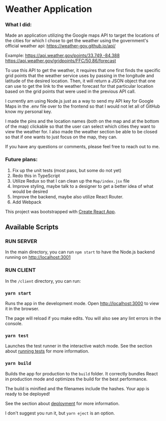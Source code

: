 # Weather Application

### What I did:

Made an application utilizing the Google maps API to target the locations of the cities for which I chose to get the weather using the government's official weather api: https://weather-gov.github.io/api/

Example: 
https://api.weather.gov/points/33.749,-84.388
https://api.weather.gov/gridpoints/FFC/50,86/forecast

To use this API to get the weather, it requires that one first finds the specific grid points that the weather service uses by passing in the longitude and latitude of the desired location. Then, it will return a JSON object that one can use to get the link to the weather forecast for that particular location based on the grid points that were used in the previous API call.

I currently am using Node.js just as a way to send my API key for Google Maps in the .env file over to the frontend so that I would not let all of GitHub know my personal key.

I made the pins and the location names (both on the map and at the bottom of the map) clickable so that the user can select which cities they want to view the weather for. I also made the weather section be able to be closed so that if one wants to just focus on the map, they can.

If you have any questions or comments, please feel free to reach out to me.

### Future plans:
1. Fix up the unit tests (most pass, but some do not yet)
2. Redo this in TypeScript
3. Utilize Redux so that I can clean up the `Map/index.jsx` file
4. Improve styling, maybe talk to a designer to get a better idea of what would be desired
5. Improve the backend, maybe also utilize React Router.
6. Add Webpack

This project was bootstrapped with [Create React App](https://github.com/facebook/create-react-app).

## Available Scripts

### RUN SERVER

In the main directory, you can run `npm start` to have the Node.js backend running on [http://localhost:3001](http://localhost:3001) 

### RUN CLIENT

In the `/client` directory, you can run:

### `yarn start`

Runs the app in the development mode.
Open [http://localhost:3000](http://localhost:3000) to view it in the browser.

The page will reload if you make edits.
You will also see any lint errors in the console.

### `yarn test`

Launches the test runner in the interactive watch mode.
See the section about [running tests](https://facebook.github.io/create-react-app/docs/running-tests) for more information.

### `yarn build`

Builds the app for production to the `build` folder.
It correctly bundles React in production mode and optimizes the build for the best performance.

The build is minified and the filenames include the hashes.
Your app is ready to be deployed!

See the section about [deployment](https://facebook.github.io/create-react-app/docs/deployment) for more information.

I don't suggest you run it, but `yarn eject` is an option.
